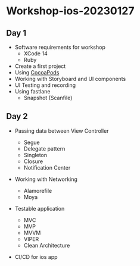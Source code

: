 # Workshop-ios-20230127

## Day 1
* Software requirements for workshop
  * XCode 14
  * Ruby
* Create a first project
* Using [CocoaPods](https://cocoapods.org/)
* Working with Storyboard and UI components
* UI Testing and recording
* Using fastlane
  * Snapshot (Scanfile)
  
## Day 2
* Passing data between View Controller
  * Segue
  * Delegate pattern
  * Singleton
  * Closure
  * Notification Center
  
* Working with Networking
  * Alamorefile
  * Moya
* Testable application
  * MVC
  * MVP
  * MVVM
  * VIPER
  * Clean Architecture
* CI/CD for ios app
